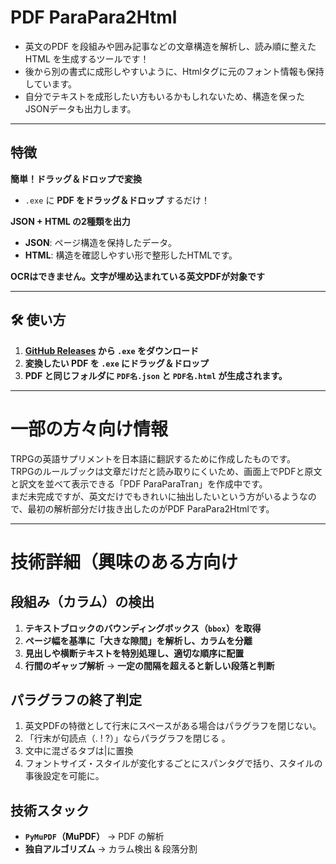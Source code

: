 # PDF ParaPara2Html  
- 英文のPDF を段組みや囲み記事などの文章構造を解析し、読み順に整えた HTML を生成するツールです！
- 後から別の書式に成形しやすいように、Htmlタグに元のフォント情報も保持しています。
- 自分でテキストを成形したい方もいるかもしれないため、構造を保ったJSONデータも出力します。
---

## 特徴
**簡単！ドラッグ＆ドロップで変換**  
- `.exe` に **PDF をドラッグ＆ドロップ** するだけ！  

**JSON + HTML の2種類を出力**  
- **JSON**: ページ構造を保持したデータ。
- **HTML**: 構造を確認しやすい形で整形したHTMLです。  

**OCRはできません。文字が埋め込まれている英文PDFが対象です**  

---

## **🛠 使い方**
1. **[GitHub Releases](https://github.com/memo77/releases) から `.exe` をダウンロード**  
2. **変換したい PDF を `.exe` にドラッグ＆ドロップ**  
3. **PDF と同じフォルダに `PDF名.json` と `PDF名.html` が生成されます。**  

---
# 一部の方々向け情報
TRPGの英語サプリメントを日本語に翻訳するために作成したものです。</br>
TRPGのルールブックは文章だけだと読み取りにくいため、画面上でPDFと原文と訳文を並べて表示できる「PDF ParaParaTran」を作成中です。</br>
まだ未完成ですが、英文だけでもきれいに抽出したいという方がいるようなので、最初の解析部分だけ抜き出したのがPDF ParaPara2Htmlです。</br>

---

# 技術詳細（興味のある方向け
## 段組み（カラム）の検出
1. **テキストブロックのバウンディングボックス（`bbox`）を取得**  
2. **ページ幅を基準に「大きな隙間」を解析し、カラムを分離**  
3. **見出しや横断テキストを特別処理し、適切な順序に配置**  
4. **行間のギャップ解析** → **一定の間隔を超えると新しい段落と判断**  

## パラグラフの終了判定
1. 英文PDFの特徴として行末にスペースがある場合はパラグラフを閉じない。  
2. 「行末が句読点（. ! ?）」ならパラグラフを閉じる 。
3. 文中に混ざるタブは|に置換  
5. フォントサイズ・スタイルが変化するごとにスパンタグで括り、スタイルの事後設定を可能に。  

## 技術スタック
- **`PyMuPDF`（MuPDF）** → PDF の解析  
- **独自アルゴリズム** → カラム検出 & 段落分割  
